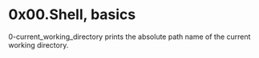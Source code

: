 # 0x00.Shell, basics

0-current_working_directory prints the absolute path name of the current working directory.
